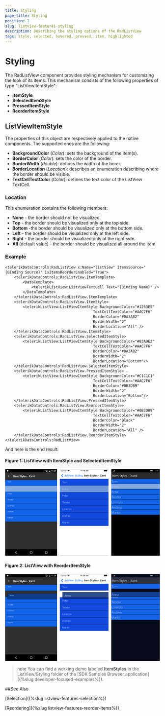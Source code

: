 ```yaml
---
title: Styling
page_title: Styling
position: 7
slug: listview-features-styling
description: Describing the styling options of the RadListView
tags: style, selected, hovered, pressed, item, highlighted
---
```


# Styling

The RadListView component provides styling mechanism for customizing the look of its items. This mechanism consists of the following properties of type "ListViewItemStyle":

* **ItemStyle**
* **SelectedItemStyle**
* **PressedItemStyle**
* **ReorderItemStyle**

## ListViewItemStyle

The properties of this object are respectively applied to the native components. The supported ones are the following:

* **BackgroundColor** (*Color*): sets the background of the item(s).
* **BorderColor** (*Color*): sets the color of the border.
* **BorderWidth** (*double*): defines the width of the borer.
* **BorderLocation** (*Location*): describes an enumeration describing where the border should be visible.
* **TextCellTextColor** (*Color*): defines the text color of the ListView TextCell.


### Location

This enumeration contains the following members:

- **None** - the border should not be visualized.
- **Top** - the border should be visualized only at the top side.
- **Bottom** -the border should be visualized only at the bottom side.
- **Left** - the border should be visualized only at the left side.
- **Right** - the border should be visualized only at the right side.
- **All** (default value) - the border should be visualized all around the item.

### Example

	<telerikDataControls:RadListView x:Name="listView" ItemsSource="{Binding Source}" IsItemsReorderEnabled="True">
		<telerikDataControls:RadListView.ItemTemplate>
			<DataTemplate>
				<telerikListView:ListViewTextCell Text="{Binding Name}" />
			</DataTemplate>
		</telerikDataControls:RadListView.ItemTemplate>
		<telerikDataControls:RadListView.ItemStyle>
			<telerikListView:ListViewItemStyle BackgroundColor="#1263E5"
											TextCellTextColor="#AAC7F6"
											BorderColor="#0A3A82"                                                
											BorderWidth="2"
											BorderLocation="All" />
		</telerikDataControls:RadListView.ItemStyle>
		<telerikDataControls:RadListView.SelectedItemStyle>
			<telerikListView:ListViewItemStyle BackgroundColor="#83A9E2"
											TextCellTextColor="#AAC7F6"
											BorderColor="#0A3A82"
											BorderWidth="2" 
											BorderLocation="Bottom"/>
		</telerikDataControls:RadListView.SelectedItemStyle>
		<telerikDataControls:RadListView.PressedItemStyle>
			<telerikListView:ListViewItemStyle BackgroundColor="#C1C1C1" 
											TextCellTextColor="#AAC7F6"
											BorderColor="#0B3D89" 
											BorderWidth="2" 
											BorderLocation="Bottom"/>
		</telerikDataControls:RadListView.PressedItemStyle>
		<telerikDataControls:RadListView.ReorderItemStyle>
			<telerikListView:ListViewItemStyle BackgroundColor="#0B3D89"
											TextCellTextColor="#AAC7F6"
											BorderColor="Black"
											BorderWidth="2"
											BorderLocation="All" />
		</telerikDataControls:RadListView.ReorderItemStyle>
	</telerikDataControls:RadListView>

And here is the end result:

#### Figure 1: ListView with ItemStyle and SelectedItemStyle
![](images/listview_features_itemstyle.png)

#### Figure 2: ListView with ReorderItemStyle
![](images/listview_features_reorderItemstyle.png)

>note You can find a working demo labeled **ItemStyles** in the ListView/Styling folder of the [SDK Samples Browser application]({%slug developer-focused-examples%}). 

##See Also

[Selection]({%slug listview-features-selection%})

[Reordering]({%slug listview-features-reorder-items%})